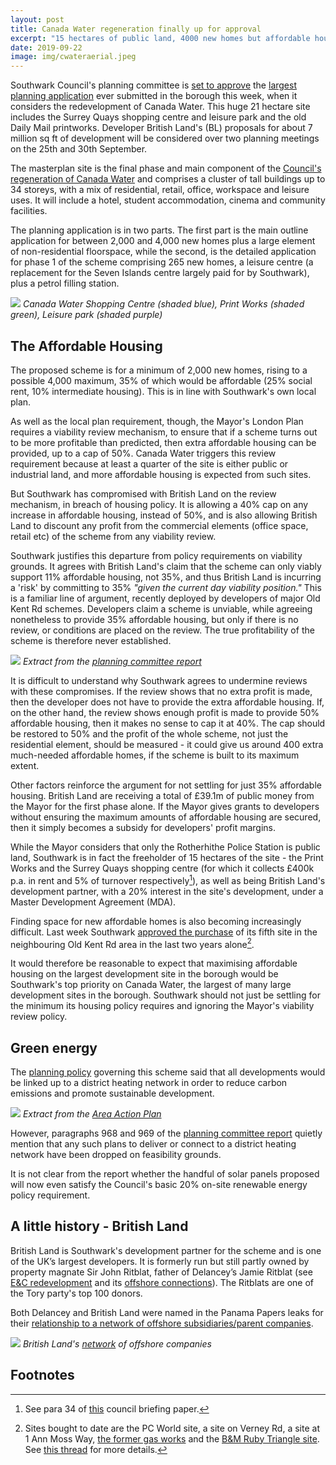 ```yaml
---
layout: post
title: Canada Water regeneration finally up for approval
excerpt: "15 hectares of public land, 4000 new homes but affordable housing policy requirements not met."
date: 2019-09-22
image: img/cwateraerial.jpeg
---
```

Southwark Council's planning committee is [set to approve](https://planbuild.southwark.gov.uk/documents/?GetDocument=%7b%7b%7b!XG78U8hptdA1Wd%2brEpqcTA%3d%3d!%7d%7d%7d) the [largest planning application](https://planbuild.southwark.gov.uk/documents/?casereference=18/AP/1604&system=DC) ever submitted in the borough this week, when it considers the redevelopment of Canada Water. This huge 21 hectare site includes the Surrey Quays shopping centre and leisure park and the old Daily Mail printworks.  Developer British Land's (BL) proposals for about 7 million sq ft of development will be considered over two planning meetings on the 25th and 30th September.

The masterplan site is the final phase and main component of the [Council's regeneration of Canada Water](https://35percent.org/canada-water) and comprises a cluster of tall buildings up to 34 storeys, with a mix of residential, retail, office, workspace and leisure uses.  It will include a hotel, student accommodation, cinema and community facilities.

The planning application is in two parts.  The first part is the main outline application for between 2,000 and 4,000 new homes plus a large element of non-residential floorspace, while the second, is the detailed application for phase 1 of the scheme comprising 265 new homes, a leisure centre (a replacement for the Seven Islands centre largely paid for by Southwark), plus a petrol filling station. 

![](https://35percent.org/img/cwmasterplansite.jpg)
*Canada Water Shopping Centre (shaded blue), Print Works (shaded green), Leisure park (shaded purple)*

## The Affordable Housing

The proposed scheme is for a minimum of 2,000 new homes, rising to a possible 4,000 maximum, 35% of which would be affordable (25% social rent, 10% intermediate housing). This is in line with Southwark's own local plan. 

As well as the local plan requirement, though, the Mayor's London Plan requires a viability review mechanism, to ensure that if a scheme turns out to be more profitable than predicted, then extra affordable housing can be provided, up to a cap of 50%. Canada Water triggers this review requirement because at least a quarter of the site is either public or industrial land, and more affordable housing is expected from such sites. 

But Southwark has compromised with British Land on the review mechanism, in breach of housing policy.  It is allowing a 40% cap on any increase in affordable housing, instead of 50%, and is also allowing British Land to discount any profit from the commercial elements (office space, retail etc) of  the scheme from any viability review. 

Southwark justifies this departure from policy requirements on viability grounds.  It agrees with British Land's claim that the scheme can only viably support 11% affordable housing, not 35%, and thus British Land is incurring a 'risk' by committing to 35%  _"given the current day viability position."_ This is a familiar line of argument, recently deployed by developers of major Old Kent Rd schemes.  Developers claim a scheme is unviable, while agreeing nonetheless to provide 35% affordable housing, but only if there is no review, or conditions are placed on the review.  The true profitability of the scheme is therefore never established.  

![](https://35percent.org/img/reviewexception.png)
*Extract from the [planning committee report](https://planbuild.southwark.gov.uk/documents/?GetDocument=%7b%7b%7b!XG78U8hptdA1Wd%2brEpqcTA%3d%3d!%7d%7d%7d)*

It is difficult to understand why Southwark agrees to undermine reviews with these compromises.  If the review shows that no extra profit is made, then the developer does not have to provide the extra affordable housing.  If, on the other hand, the review shows enough profit is made to provide 50% affordable housing, then it makes no sense to cap it at 40%.  The cap should be restored to 50% and the profit of the whole scheme, not just the residential element, should be measured - it could give us around 400 extra much-needed affordable homes, if the scheme is built to its maximum extent.

Other factors reinforce the argument for not settling for just 35% affordable housing. British Land are receiving a total of £39.1m of public money from the Mayor for the first phase alone.  If the Mayor gives grants to developers without ensuring the maximum amounts of affordable housing are secured, then it simply becomes a subsidy for developers' profit margins.

While the Mayor considers that only the Rotherhithe Police Station is public land, Southwark is in fact the freeholder of 15 hectares of the site - the Print Works and the Surrey Quays shopping centre (for which it collects £400k p.a. in rent and 5% of turnover respectively[^1]), as well as being British Land's development partner, with a 20% interest in the site's development, under a Master Development Agreement (MDA).

Finding space for new affordable homes is also becoming increasingly difficult. Last week Southwark [approved the purchase](https://moderngov.southwark.gov.uk/documents/s84621/Report%20593%20Old%20Kent%20Road%20acquisition%20of%20site%20to%20deliver%20new%20Council%20housing.pdf) of its fifth site in the neighbouring Old Kent Rd area in the last two years alone[^2].

It would therefore be reasonable to expect that maximising affordable housing on the largest development site in the borough would be Southwark's top priority on Canada Water, the largest of many large development sites in the borough.  Southwark should not just be settling for the minimum its housing policy requires and ignoring the Mayor's viability review policy. 

## Green energy
The [planning policy](https://www.southwark.gov.uk/assets/attach/2386/Canada-Water-Area-Action-Plan-2015.pdf) governing this scheme said that all developments would be linked up to a district heating network in order to reduce carbon emissions and promote sustainable development.

![](https://35percent.org/img/dhn.png)
*Extract from the [Area Action Plan](https://www.southwark.gov.uk/assets/attach/2386/Canada-Water-Area-Action-Plan-2015.pdf)*

However, paragraphs 968 and 969 of the [planning committee report](https://planbuild.southwark.gov.uk/documents/?GetDocument=%7b%7b%7b!XG78U8hptdA1Wd%2brEpqcTA%3d%3d!%7d%7d%7d) quietly mention that any such plans to deliver or connect to a district heating network have been dropped on feasibility grounds. 

It is not clear from the report whether the handful of solar panels proposed will now even satisfy the Council's basic 20% on-site renewable energy policy requirement.

## A little history - British Land
British Land is Southwark's development partner for the scheme and is one of the UK’s largest developers. It is formerly run but still partly owned by property magnate Sir John Ritblat, father of Delancey’s Jamie Ritblat (see [E&C redevelopment](https://35percent.org/shopping-centre) and its [offshore connections](https://35percent.org/2014-05-05-manx-connections-the-off-shore-home-of-the-elephants-developers/)). The Ritblats are one of the Tory party's top 100 donors.

Both Delancey and British Land were named in the Panama Papers leaks for their [relationship to a network of offshore subsidiaries/parent companies](https://offshoreleaks.icij.org/nodes/80061680).

![](https://35percent.org/img/BritishLandPanamaPapers.png)
*British Land's [network](https://offshoreleaks.icij.org/nodes/80061680) of offshore companies*

## Footnotes
[^1]: See para 34 of [this](https://moderngov.southwark.gov.uk/documents/s74525/Canada%20water%20Report.pdf) council briefing paper.

[^2]: Sites bought to date are the PC World site, a site on Verney Rd, a site at 1 Ann Moss Way, [the former gas works](https://www.southwarknews.co.uk/news/southwark-council-buys-former-old-kent-road-gas-works-site-15m/) and the [B&M Ruby Triangle site](https://moderngov.southwark.gov.uk/documents/s84621/Report%20593%20Old%20Kent%20Road%20acquisition%20of%20site%20to%20deliver%20new%20Council%20housing.pdf). See [this thread](https://twitter.com/Leo_Pollak/status/1144307552601198598) for more details.

<meta name="twitter:card" content="summary_large_image">
<meta name="twitter:site" content="@35percent_EAN">
<meta name="twitter:title" content="Canada Water regeneration finally up for approval">
<meta name="twitter:description" content="4000 new homes on 15 hectares of public land but affordable housing not policy compliant.">
<meta name="twitter:image" content="https://35percent.org/img/cwmasterplansite.jpg">
